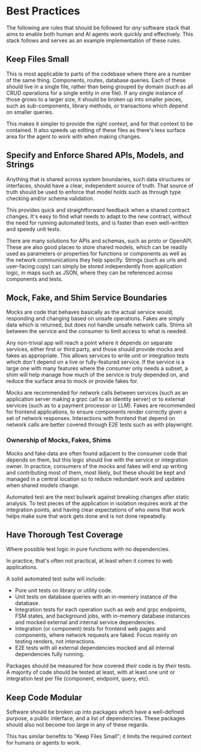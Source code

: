 # Best Practices

The following are rules that should be followed for _any_ software stack that aims to enable both human and AI agents work quickly and effectively. This stack follows and serves as an example implementation of these rules.

## Keep Files Small

This is most applicable to parts of the codebase where there are a number of the same thing. Components, routes, database queries. Each of these should live in a single file, rather than being grouped by domain (such as all CRUD operations for a single entity in one file). If any single instance of those grows to a larger size, it should be broken up into smaller pieces, such as sub-components, library methods, or transactions which depend on smaller queries.

This makes it simpler to provide the right context, and for that context to be contained. It also speeds up editing of these files as there's less surface area for the agent to work with when making changes.

## Specify and Enforce Shared APIs, Models, and Strings

Anything that is shared across system boundaries, such data structures or interfaces, should have a clear, independent source of truth. That source of truth should be used to enforce that model holds such as through type checking and/or schema validation.

This provides quick and straightforward feedback when a shared contract changes. It's easy to find what needs to adapt to the new contract, without the need for running automated tests, and is faster than even well-written and speedy unit tests.

There are many solutions for APIs and schemas, such as proto or OpenAPI. These are also good places to store shared models, which can be readily used as parameters or properties for functions or components as well as the network communications they help specify. Strings (such as urls and user-facing copy) can simply be stored independently from application logic, in maps such as JSON, where they can be referenced across components and tests.

## Mock, Fake, and Shim Service Boundaries

Mocks are code that behaves basically as the actual service would, responding and changing based on unsafe operations. Fakes are simply data which is returned, but does not handle unsafe network calls. Shims sit between the service and the consumer to limit access to what is needed.

Any non-trivial app will reach a point where it depends on separate services, either first or third party, and those should provide mocks and fakes as appropriate. This allows services to write unit or integration tests which don't depend on a live or fully-featured service. If the service is a large one with many features where the consumer only needs a subset, a shim will help manage how much of the service is truly depended on, and reduce the surface area to mock or provide fakes for.

Mocks are recommended for network calls between services (such as an application server making a grpc call to an identity server) or to external services (such as to a payment processor or LLM). Fakes are recommended for frontend applications, to ensure components render correctly given a set of network responses. Interactions with frontend that depend on network calls are better covered through E2E tests such as with playwright.

### Ownership of Mocks, Fakes, Shims

Mocks and fake data are often found adjacent to the consumer code that depends on them, but this logic should live with the service or integration owner. In practice, consumers of the mocks and fakes will end up writing and contributing most of them, most likely, but these should be kept and managed in a central location so to reduce redundant work and updates when shared models change.

Automated test are the next bulwark against breaking changes after static analysis. To test pieces of the application in isolation requires work at the integration points, and having clear expectations of who owns that work helps make sure that work gets done and is not done repeatedly.

## Have Thorough Test Coverage

Where possible test logic in pure functions with no dependencies.

In practice, that's often not practical, at least when it comes to web applications.

A solid automated test suite will include:

- Pure unit tests on library or utility code.
- Unit tests on database queries with an in-memory instance of the database.
- Integration tests for each operation such as web and grpc endpoints, FSM states, and background jobs, with in-memory database instances and mocked external and internal service dependencies.
- Integration (or component) tests for frontend web pages and components, where network requests are faked. Focus mainly on testing renders, not interactions.
- E2E tests with all external dependencies mocked and all internal dependencies fully running.

Packages should be measured for how covered _their_ code is by _their_ tests. A majority of code should be tested at least, with at least one unit or integration test per file (component, endpoint, query, etc).

## Keep Code Modular

Software should be broken up into packages which have a well-defined purpose, a public interface, and a list of dependencies. These packages should also not become too large in any of these regards.

This has similar benefits to "Keep Files Small"; it limits the required context for humans or agents to work.
